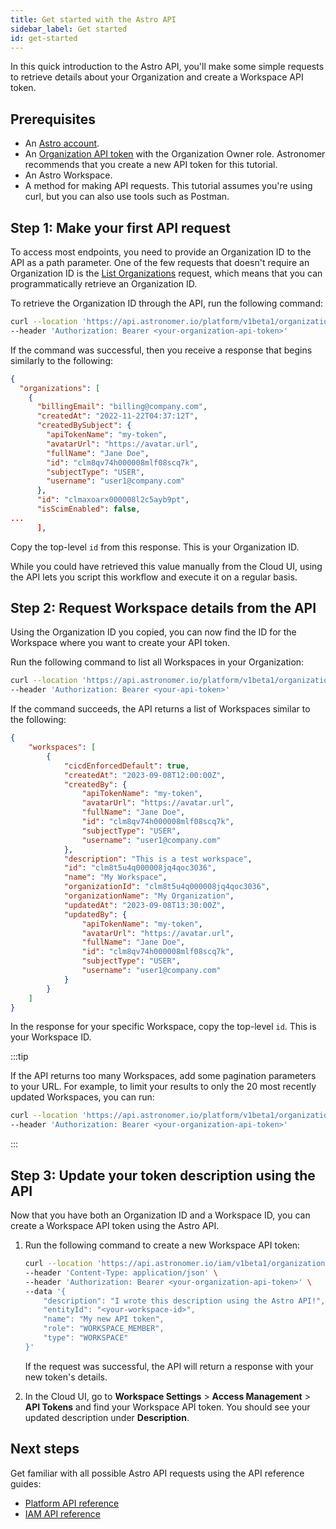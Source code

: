 ```yaml
---
title: Get started with the Astro API
sidebar_label: Get started
id: get-started
---
```


In this quick introduction to the Astro API, you'll make some simple requests to retrieve details about your Organization and create a Workspace API token.

## Prerequisites

- An [Astro account](log-in-to-astro.md). 
- An [Organization API token](organization-api-tokens.md) with the Organization Owner role. Astronomer recommends that you create a new API token for this tutorial.
- An Astro Workspace.
- A method for making API requests. This tutorial assumes you're using curl, but you can also use tools such as Postman.

## Step 1: Make your first API request

To access most endpoints, you need to provide an Organization ID to the API as a path parameter. One of the few requests that doesn't require an Organization ID is the [List Organizations](https://docs.astronomer.io/astro/api/platform-api-reference#tag/Organization/operation/ListOrganizations) request, which means that you can programmatically retrieve an Organization ID. 

To retrieve the Organization ID through the API, run the following command:

```bash
curl --location 'https://api.astronomer.io/platform/v1beta1/organizations' \
--header 'Authorization: Bearer <your-organization-api-token>' 
```

If the command was successful, then you receive a response that begins similarly to the following:

```json {14}
{
  "organizations": [
    {
      "billingEmail": "billing@company.com",
      "createdAt": "2022-11-22T04:37:12T",
      "createdBySubject": {
        "apiTokenName": "my-token",
        "avatarUrl": "https://avatar.url",
        "fullName": "Jane Doe",
        "id": "clm8qv74h000008mlf08scq7k",
        "subjectType": "USER",
        "username": "user1@company.com"
      },
      "id": "clmaxoarx000008l2c5ayb9pt",
      "isScimEnabled": false,
...
      ],
```

Copy the top-level `id` from this response. This is your Organization ID.

While you could have retrieved this value manually from the Cloud UI, using the API lets you script this workflow and execute it on a regular basis.

## Step 2: Request Workspace details from the API

Using the Organization ID you copied, you can now find the ID for the Workspace where you want to create your API token. 

Run the following command to list all Workspaces in your Organization:

```bash
curl --location 'https://api.astronomer.io/platform/v1beta1/organizations/<your-organization-id>/workspaces' \
--header 'Authorization: Bearer <your-api-token>' 
```

If the command succeeds, the API returns a list of Workspaces similar to the following:

```json {15}
{
    "workspaces": [
        {
            "cicdEnforcedDefault": true,
            "createdAt": "2023-09-08T12:00:00Z",
            "createdBy": {
                "apiTokenName": "my-token",
                "avatarUrl": "https://avatar.url",
                "fullName": "Jane Doe",
                "id": "clm8qv74h000008mlf08scq7k",
                "subjectType": "USER",
                "username": "user1@company.com"
            },
            "description": "This is a test workspace",
            "id": "clm8t5u4q000008jq4qoc3036",
            "name": "My Workspace",
            "organizationId": "clm8t5u4q000008jq4qoc3036",
            "organizationName": "My Organization",
            "updatedAt": "2023-09-08T13:30:00Z",
            "updatedBy": {
                "apiTokenName": "my-token",
                "avatarUrl": "https://avatar.url",
                "fullName": "Jane Doe",
                "id": "clm8qv74h000008mlf08scq7k",
                "subjectType": "USER",
                "username": "user1@company.com"
            }
        }
    ]
}
```

In the response for your specific Workspace, copy the top-level `id`. This is your Workspace ID.

:::tip

If the API returns too many Workspaces, add some pagination parameters to your URL. For example, to limit your results to only the 20 most recently updated Workspaces, you can run:

```bash
curl --location 'https://api.astronomer.io/platform/v1beta1/organizations/<your-organization-id>/workspaces?limit=20&sorts=updatedAt:asc' \
--header 'Authorization: Bearer <your-organization-api-token>'
```

:::

## Step 3: Update your token description using the API

Now that you have both an Organization ID and a Workspace ID, you can create a Workspace API token using the Astro API.

1. Run the following command to create a new Workspace API token:

    ```bash
    curl --location 'https://api.astronomer.io/iam/v1beta1/organizations/<your-organization-id>/tokens' \                                            
    --header 'Content-Type: application/json' \
    --header 'Authorization: Bearer <your-organization-api-token>' \                                                                                                                  
    --data '{
        "description": "I wrote this description using the Astro API!",
        "entityId": "<your-workspace-id>",
        "name": "My new API token",
        "role": "WORKSPACE_MEMBER",
        "type": "WORKSPACE"
    }'
    ```

    If the request was successful, the API will return a response with your new token's details.

2. In the Cloud UI, go to **Workspace Settings** > **Access Management** > **API Tokens** and find your Workspace API token. You should see your updated description under **Description**.

## Next steps

Get familiar with all possible Astro API requests using the API reference guides:

- [Platform API reference](api/platform-api-reference.mdx)
- [IAM API reference](api/iam-api-reference.mdx)
